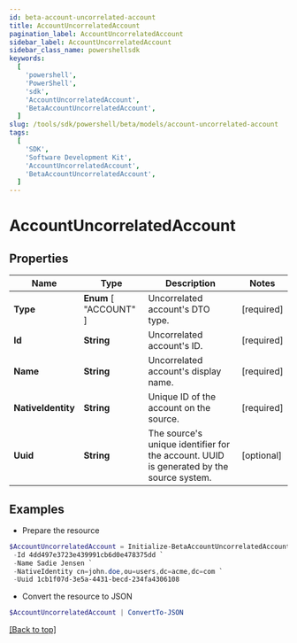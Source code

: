 ```yaml
---
id: beta-account-uncorrelated-account
title: AccountUncorrelatedAccount
pagination_label: AccountUncorrelatedAccount
sidebar_label: AccountUncorrelatedAccount
sidebar_class_name: powershellsdk
keywords:
  [
    'powershell',
    'PowerShell',
    'sdk',
    'AccountUncorrelatedAccount',
    'BetaAccountUncorrelatedAccount',
  ]
slug: /tools/sdk/powershell/beta/models/account-uncorrelated-account
tags:
  [
    'SDK',
    'Software Development Kit',
    'AccountUncorrelatedAccount',
    'BetaAccountUncorrelatedAccount',
  ]
---
```


# AccountUncorrelatedAccount

## Properties

| Name | Type | Description | Notes |
| --- | --- | --- | --- |
| **Type** | **Enum** [ "ACCOUNT" ] | Uncorrelated account's DTO type. | [required] |
| **Id** | **String** | Uncorrelated account's ID. | [required] |
| **Name** | **String** | Uncorrelated account's display name. | [required] |
| **NativeIdentity** | **String** | Unique ID of the account on the source. | [required] |
| **Uuid** | **String** | The source's unique identifier for the account. UUID is generated by the source system. | [optional] |

## Examples

- Prepare the resource

```powershell
$AccountUncorrelatedAccount = Initialize-BetaAccountUncorrelatedAccount  -Type ACCOUNT `
 -Id 4dd497e3723e439991cb6d0e478375dd `
 -Name Sadie Jensen `
 -NativeIdentity cn=john.doe,ou=users,dc=acme,dc=com `
 -Uuid 1cb1f07d-3e5a-4431-becd-234fa4306108
```

- Convert the resource to JSON

```powershell
$AccountUncorrelatedAccount | ConvertTo-JSON
```

[[Back to top]](#)
